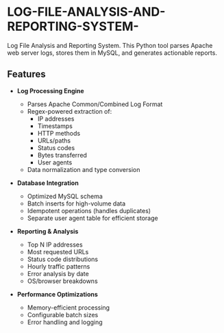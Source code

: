# LOG-FILE-ANALYSIS-AND-REPORTING-SYSTEM-
Log File Analysis and Reporting System. This Python tool parses Apache web server logs, stores them in MySQL, and generates actionable reports. 

## Features

- **Log Processing Engine**
  - Parses Apache Common/Combined Log Format
  - Regex-powered extraction of:
    - IP addresses
    - Timestamps
    - HTTP methods
    - URLs/paths
    - Status codes
    - Bytes transferred
    - User agents
  - Data normalization and type conversion

- **Database Integration**
  - Optimized MySQL schema
  - Batch inserts for high-volume data
  - Idempotent operations (handles duplicates)
  - Separate user agent table for efficient storage

- **Reporting & Analysis**
  - Top N IP addresses
  - Most requested URLs
  - Status code distributions
  - Hourly traffic patterns
  - Error analysis by date
  - OS/browser breakdowns

- **Performance Optimizations**
  - Memory-efficient processing
  - Configurable batch sizes
  - Error handling and logging


